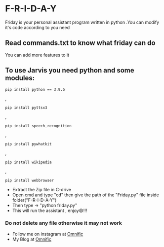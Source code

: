 # F-R-I-D-A-Y
Friday is your personal assistant program written in python .You can modify it's code according to you need

## Read commands.txt to know what friday can do 

You can add more features to it

## To use Jarvis you need python and some modules: 


    pip install python == 3.9.5

,

    pip install pyttsx3
,

    pip install speech_recognition
,

    pip install pywhatkit
,

    pip install wikipedia
,

    pip install webbrowser
    
* Extract the Zip file in C-drive
* Open cmd and type "cd" then give the path of the "Friday.py" file inside folder("F-R-I-D-A-Y")
* Then type -> "python friday.py"
* This will run the assistant , enjoy😄!!! 
    
### Do not delete any file otherwise it may not work
   * Follow me on instagram at [Omnific](https://www.instagram.com/omni_fic/)
   * My Blog at [Omnific](http://0mnific.blogspot.com/)
